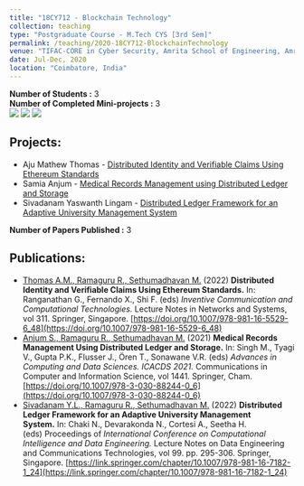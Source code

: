 ```yaml
---
title: "18CY712 - Blockchain Technology"
collection: teaching
type: "Postgraduate Course - M.Tech CYS [3rd Sem]"
permalink: /teaching/2020-18CY712-BlockchainTechnology
venue: "TIFAC-CORE in Cyber Security, Amrita School of Engineering, Amrita Vishwa Vidyapeetham"
date: Jul-Dec, 2020
location: "Coimbatore, India"
---
```


**Number of Students :** 3 <br/>
**Number of Completed Mini-projects :** 3 <br/>
![](https://img.shields.io/badge/Course_Outcome_Attainment-3-blue) 
![](https://img.shields.io/badge/Average_Marks-82.67-blue) 
![](https://img.shields.io/badge/Course_Feedback-100-blue) 

Projects: 
-------------
- Aju Mathew Thomas - [Distributed Identity and Verifiable Claims Using Ethereum Standards](https://github.com/Amrita-TIFAC-Cyber-Blockchain/Distributed-Identity-and-Verifiable-Claims-Using-Ethereum-Standards)
- Samia Anjum - [Medical Records Management using Distributed Ledger and Storage](https://github.com/Amrita-TIFAC-Cyber-Blockchain/Patient-Medical-Records)
- Sivadanam Yaswanth Lingam - [Distributed Ledger Framework for an Adaptive University Management System](https://github.com/Amrita-TIFAC-Cyber-Blockchain/Distributed-Ledger-Framework-for-an-Adaptive-University-Management-System)

**Number of Papers Published :** 3 <br/>

Publications: 
-------------
- [Thomas A.M., Ramaguru R., Sethumadhavan M.]() (2022) **Distributed Identity and Verifiable Claims Using Ethereum Standards.** In: Ranganathan G., Fernando X., Shi F. (eds) _Inventive Communication and Computational Technologies._ Lecture Notes in Networks and Systems, vol 311. Springer, Singapore. [https://doi.org/10.1007/978-981-16-5529-6_48](https://doi.org/10.1007/978-981-16-5529-6_48)
- [Anjum S., Ramaguru R., Sethumadhavan M.]() (2021) **Medical Records Management Using Distributed Ledger and Storage.** In: Singh M., Tyagi V., Gupta P.K., Flusser J., Ören T., Sonawane V.R. (eds) _Advances in Computing and Data Sciences. ICACDS 2021._ Communications in Computer and Information Science, vol 1441. Springer, Cham. [https://doi.org/10.1007/978-3-030-88244-0_6](https://doi.org/10.1007/978-3-030-88244-0_6)
- [Sivadanam Y.L., Ramaguru R., Sethumadhavan M.]() (2022) **Distributed Ledger Framework for an Adaptive University Management System.** In: Chaki N., Devarakonda N., Cortesi A., Seetha H. (eds) Proceedings of _International Conference on Computational Intelligence and Data Engineering._ Lecture Notes on Data Engineering and Communications Technologies, vol 99. pp. 295-306. Springer, Singapore. [https://link.springer.com/chapter/10.1007/978-981-16-7182-1_24](https://link.springer.com/chapter/10.1007/978-981-16-7182-1_24)


